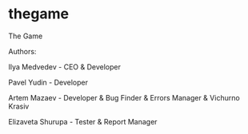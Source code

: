 thegame
=======

The Game

Authors:

Ilya Medvedev - CEO & Developer

Pavel Yudin - Developer

Artem Mazaev - Developer & Bug Finder & Errors Manager & Vichurno Krasiv

Elizaveta Shurupa - Tester & Report Manager

